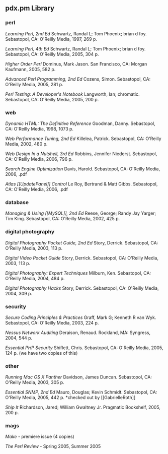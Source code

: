 ## pdx.pm Library

### perl

_Learning Perl, 2nd Ed_ Schwartz, Randal L; Tom Phoenix; brian d foy. Sebastopol, CA: O'Reilly Media, 1997, 269 p.

_Learning Perl, 4th Ed_ Schwartz, Randal L; Tom Phoenix; brian d foy. Sebastopol, CA: O'Reilly Media, 2005, 304 p.

_Higher Order Perl_ Dominus, Mark Jason.  San Francisco, CA: Morgan Kaufmann, 2005, 582 p.

_Advanced Perl Programming, 2nd Ed_ Cozens, Simon. Sebastopol, CA: O'Reilly Media, 2005, 281 p.

_Perl Testing: A Developer's Notebook_ Langworth, Ian; chromatic. Sebastopol, CA: O'Reilly Media, 2005, 200 p.

### web

_Dynamic HTML: The Definitive Reference_ Goodman, Danny. Sebastopol, CA: O'Reilly Media, 1998, 1073 p.

_Web Performance Tuning, 2nd Ed_ Killelea, Patrick. Sebastopol, CA: O'Reilly Media, 2002, 480 p.

_Web Design In a Nutshell, 3rd Ed_ Robbins, Jennifer Niederst. Sebastopol, CA: O'Reilly Media, 2006, 796 p.

_Search Engine Optimization_ Davis, Harold. Sebastopol, CA: O'Reilly Media, 2006, .pdf

_Atlas [[UpdatePanel]] Control_ Le Roy, Bertrand & Matt Gibbs. Sebastopol, CA: O'Reilly Media, 2006, .pdf

### database

_Managing & Using [[MySQL]], 2nd Ed_ Reese, George; Randy Jay Yarger; Tim King. Sebastopol, CA: O'Reilly Media, 2002, 425 p.

### digital photography

_Digital Photography Pocket Guide, 2nd Ed_ Story, Derrick. Sebastopol, CA: O'Reilly Media, 2003, 113 p.

_Digital Video Pocket Guide_ Story, Derrick. Sebastopol, CA: O'Reilly Media, 2003, 113 p.

_Digital Photography: Expert Techniques_ Milburn, Ken. Sebastopol, CA: O'Reilly Media, 2004, 484 p.

_Digital Photography Hacks_ Story, Derrick. Sebastopol, CA: O'Reilly Media, 2004, 309 p.

### security

_Secure Coding Principles & Practices_ Graff, Mark G; Kenneth R van Wyk. Sebastopol, CA: O'Reilly Media, 2003, 224 p.

_Nessus Network Auditing_ Deraison, Renaud.  Rockland, MA: Syngress, 2004, 544 p.

_Essential PHP Security_ Shiflett, Chris. Sebastopol, CA: O'Reilly Media, 2005, 124 p. (we have two copies of this)

### other

_Running Mac OS X Panther_ Davidson, James Duncan. Sebastopol, CA: O'Reilly Media, 2003, 305 p.

_Essential SNMP, 2nd Ed_ Mauro, Douglas; Kevin Schmidt. Sebastopol, CA: O'Reilly Media, 2005, 442 p. *checked out by [[GabrielleRoth]]

_Ship It_ Richardson, Jared; William Gwaltney Jr. Pragmatic Bookshelf, 2005, 200 p.

### mags

_Make_ - premiere issue (4 copies)

_The Perl Review_ - Spring 2005, Summer 2005
